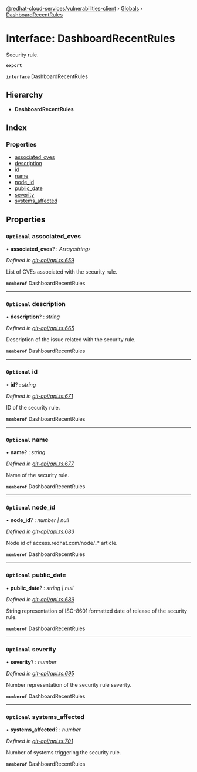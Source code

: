 [@redhat-cloud-services/vulnerabilities-client](../README.md) › [Globals](../globals.md) › [DashboardRecentRules](dashboardrecentrules.md)

# Interface: DashboardRecentRules

Security rule.

**`export`** 

**`interface`** DashboardRecentRules

## Hierarchy

* **DashboardRecentRules**

## Index

### Properties

* [associated_cves](dashboardrecentrules.md#optional-associated_cves)
* [description](dashboardrecentrules.md#optional-description)
* [id](dashboardrecentrules.md#optional-id)
* [name](dashboardrecentrules.md#optional-name)
* [node_id](dashboardrecentrules.md#optional-node_id)
* [public_date](dashboardrecentrules.md#optional-public_date)
* [severity](dashboardrecentrules.md#optional-severity)
* [systems_affected](dashboardrecentrules.md#optional-systems_affected)

## Properties

### `Optional` associated_cves

• **associated_cves**? : *Array‹string›*

*Defined in [git-api/api.ts:659](https://github.com/RedHatInsights/javascript-clients.gi/blob/master/packages/vulnerabilities/git-api/api.ts#L659)*

List of CVEs associated with the security rule.

**`memberof`** DashboardRecentRules

___

### `Optional` description

• **description**? : *string*

*Defined in [git-api/api.ts:665](https://github.com/RedHatInsights/javascript-clients.gi/blob/master/packages/vulnerabilities/git-api/api.ts#L665)*

Description of the issue related with the security rule.

**`memberof`** DashboardRecentRules

___

### `Optional` id

• **id**? : *string*

*Defined in [git-api/api.ts:671](https://github.com/RedHatInsights/javascript-clients.gi/blob/master/packages/vulnerabilities/git-api/api.ts#L671)*

ID of the security rule.

**`memberof`** DashboardRecentRules

___

### `Optional` name

• **name**? : *string*

*Defined in [git-api/api.ts:677](https://github.com/RedHatInsights/javascript-clients.gi/blob/master/packages/vulnerabilities/git-api/api.ts#L677)*

Name of the security rule.

**`memberof`** DashboardRecentRules

___

### `Optional` node_id

• **node_id**? : *number | null*

*Defined in [git-api/api.ts:683](https://github.com/RedHatInsights/javascript-clients.gi/blob/master/packages/vulnerabilities/git-api/api.ts#L683)*

Node id of access.redhat.com/node/_* article.

**`memberof`** DashboardRecentRules

___

### `Optional` public_date

• **public_date**? : *string | null*

*Defined in [git-api/api.ts:689](https://github.com/RedHatInsights/javascript-clients.gi/blob/master/packages/vulnerabilities/git-api/api.ts#L689)*

String representation of ISO-8601 formatted date of release of the security rule.

**`memberof`** DashboardRecentRules

___

### `Optional` severity

• **severity**? : *number*

*Defined in [git-api/api.ts:695](https://github.com/RedHatInsights/javascript-clients.gi/blob/master/packages/vulnerabilities/git-api/api.ts#L695)*

Number representation of the security rule severity.

**`memberof`** DashboardRecentRules

___

### `Optional` systems_affected

• **systems_affected**? : *number*

*Defined in [git-api/api.ts:701](https://github.com/RedHatInsights/javascript-clients.gi/blob/master/packages/vulnerabilities/git-api/api.ts#L701)*

Number of systems triggering the security rule.

**`memberof`** DashboardRecentRules
